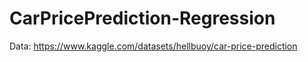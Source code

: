 # CarPricePrediction-Regression

Data: https://www.kaggle.com/datasets/hellbuoy/car-price-prediction
